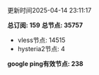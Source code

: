 更新时间2025-04-14 23:11:17

**总订阅: 159**
**总节点: 35757**
- vless节点: 14515
- hysteria2节点: 4

**google ping有效节点: 238**
